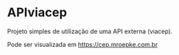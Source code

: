 # APIviacep

Projeto simples de utilização de uma API externa (viacep).

Pode ser visualizada em https://cep.mroepke.com.br
